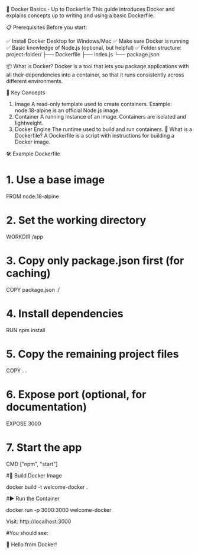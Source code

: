 🚢 Docker Basics - Up to Dockerfile
This guide introduces Docker and explains concepts up to writing and using a basic Dockerfile.

📋 Prerequisites
Before you start:

✅ Install Docker Desktop for Windows/Mac
✅ Make sure Docker is running
✅ Basic knowledge of Node.js (optional, but helpful)
✅ Folder structure:
project-folder/ ├── Dockerfile ├── index.js └── package.json

📦 What is Docker?
Docker is a tool that lets you package applications with all their dependencies into a container, so that it runs consistently across different environments.

🧱 Key Concepts
1. Image
A read-only template used to create containers.
Example: node:18-alpine is an official Node.js image.
2. Container
A running instance of an image.
Containers are isolated and lightweight.
3. Docker Engine
The runtime used to build and run containers.
📝 What is a Dockerfile?
A Dockerfile is a script with instructions for building a Docker image.

🛠️ Example Dockerfile
# 1. Use a base image
FROM node:18-alpine

# 2. Set the working directory
WORKDIR /app

# 3. Copy only package.json first (for caching)
COPY package.json ./

# 4. Install dependencies
RUN npm install

# 5. Copy the remaining project files
COPY . .

# 6. Expose port (optional, for documentation)
EXPOSE 3000

# 7. Start the app
CMD ["npm", "start"]


#🔨 Build Docker Image

docker build -t welcome-docker .


#▶️ Run the Container

docker run -p 3000:3000 welcome-docker

Visit: http://localhost:3000

#You should see:

🚀 Hello from Docker!
